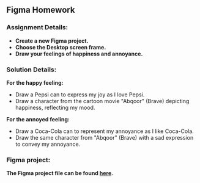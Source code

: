 ## Figma Homework

### Assignment Details:
- **Create a new Figma project.**
- **Choose the Desktop screen frame.**
- **Draw your feelings of happiness and annoyance.**

### Solution Details:
**For the happy feeling:**
- Draw a Pepsi can to express my joy as I love Pepsi.
- Draw a character from the cartoon movie "Abqoor" (Brave) depicting happiness, reflecting my mood.

**For the annoyed feeling:**
- Draw a Coca-Cola can to represent my annoyance as I like Coca-Cola.
- Draw the same character from "Abqoor" (Brave) with a sad expression to convey my annoyance.

### Figma project:
**The Figma project file can be found [here](https://www.figma.com/file/KWKyuwyQs7iauBabkqdB7l/Figma-HW1?type=design&node-id=0%3A1&mode=design&t=dkJD7EjJXdqNjcfu-1).**